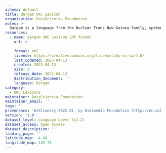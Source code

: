 ```yaml
---
schema: default
title: Bargam UKC Lexicon
organization: DataScientia Foundation
notes: >-
  Bargam is a language from the Nuclear Trans New Guinea family, spoken in Oceania. The UKC Lexicon of Bargam is represented as a lexico-semantic network. It consists of words, word senses, synsets, as well as sense-level and synset-level relationships.
resources:
  - name: Bargam UKC Lexicon LMF format
    url: >-
      
    format: xml
    license: https://creativecommons.org/licenses/by-nc-sa/4.0/
    last_updated: 2023-04-13
    created: 2023-04-13
    size: 0
    release_date: 2023-04-13
    distribution_document: ''
    language: Bargam
category:
  - UKC Lexicons
maintainer: DataScientia Foundation
maintainer_email: ''
tags: ''
provenance: 'Wiktionary 2022.01. by Wikimedia Foundation (http://en.wiktionary.org); Princeton WordNet 2.1 by Princeton University (https://wordnet.princeton.edu)'
version: '1.0'
dataset_level: Language Level (L1-2)
dataset_access: Open Access
dataset_description: ''
landing_page: ''
latitude_map: -4.88
longitude_map: 145.75
---
```

